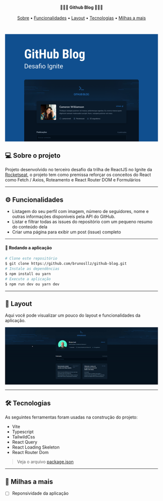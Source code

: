 
<h4 align="center">
 👨🏽‍💻 Github Blog 👨🏽‍💻  
</h4>

<p align="center">
  <a href="#--sobre-o-projeto">Sobre</a> •
  <a href="#-%EF%B8%8F-funcionalidades">Funcionalidades</a> •
  <a href="#--layout">Layout</a> •
  <a href="#--tecnologias">Tecnologias</a> •
  <a href="#--milhas-a-mais">Milhas a mais</a> 
</p>

<br/>

![](https://github.com/brunosllz/github-blog/blob/main/src/assets/cover-github.png)

## [](https://github.com/brunosllz/github-blog#--sobre-o-projeto) 💻 Sobre o projeto

Projeto desenvolvido no terceiro desafio da trilha de ReactJS no Ignite da [Rocketseat](https://www.rocketseat.com.br/), o projeto tem como premissa reforçar os conceitos do React como Fetch / Axios, Roteamento e React Router DOM e Formulários

---

## [](https://github.com/brunosllz/github-blog#-%EF%B8%8F-funcionalidades) ⚙️ Funcionalidades

- Listagem do seu perfil com imagem, número de seguidores, nome e outras informações disponíveis pela API do GitHub.
- Listar e filtrar todas as issues do repositório com um pequeno resumo do conteúdo dela
- Criar uma página para exibir um post (issue) completo

---

#### 🧭 Rodando a aplicação
```bash
# Clone este repositório
$ git clone https://github.com/brunosllz/github-blog.git
# Instale as dependências
$ npm install ou yarn
# Execute a aplicação
$ npm run dev ou yarn dev

```

---

## [](https://github.com/brunosllz/github-blog#--layout) 🔖 Layout

 Aqui você pode visualizar um pouco do layout e funcionalidades da aplicação.
 
 ![GIF](https://github.com/brunosllz/github-blog/blob/main/src/assets/gif-github.gif)

---

## [](https://github.com/brunosllz/github-blogy#--tecnologias) 🛠 Tecnologias

As seguintes ferramentas foram usadas na construção do projeto:

- Vite
- Typescript
- TailwildCss
- React Query
- React Loading Skeleton
- React Router Dom


> Veja o arquivo [package.json](https://github.com/brunosllz/github-blog/blob/main/package.json)
---

## [](https://github.com/brunosllz/coffee-delivery#--milhas-a-mais) 🚀 Milhas a mais 

- [ ] Reponsividade da aplicação
